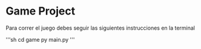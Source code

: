 # Game Project

Para correr el juego debes seguir las siguientes instrucciones en la terminal

'''sh
cd game
py main.py
'''